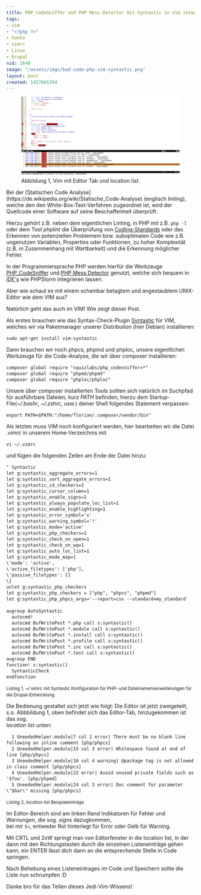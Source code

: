 ```yaml
---
title: PHP_CodeSniffer und PHP Mess Detector mit Syntastic in Vim integrieren
tags:
- vim
- "<?php ?>"
- howto
- vimrc
- Linux
- Drupal
nid: 1640
image: "/assets/imgs/bad-code-php-vim-syntastic.png"
layout: post
created: 1457865294
---
```

<figure role="group">
  <img src="/assets/imgs/bad-code-php-vim-syntastic.png" alt="VIM mit Syntastic for PHP  and Drupal development"/>
  <figcaption>Abbildung 1, Vim mit Editor Tab und location list.</figcaption>
</figure>
Bei der [Statischen Code Analyse](https://de.wikipedia.org/wiki/Statische_Code-Analyse) 
(englisch linting), welche den den White-Box-Test-Verfahren zugeordnet ist, 
wird der Quellcode einer Software auf seine Beschaffenheit überprüft.
 
Hierzu gehört z.B. neben dem eigentlichen Linting, in PHP  mit z.B. ```php -l``` 
oder dem Tool <em>phplint</em> die Überprüfung von [Coding-Standards](
https://de.wikipedia.org/wiki/Programmierstil) 
oder das Erkennen von potenziellen Problemem bzw. suboptimalen Code wie z.B. 
ungenutzen Variablen, Properties oder Funktionen, 
zu hoher Komplexität (z.B. in Zusammenhang mit Wartbarkeit) und die Erkennung möglicher Fehler.  

In der Programmiersprache PHP werden hierfür die Werkzeuge [PHP_CodeSniffer](
https://github.com/squizlabs/PHP_CodeSniffer) 
und [PHP Mess Detector](http://phpmd.org/about.html) genutzt, 
welche sich bequem in <acronym title="Integrated Development Envirment">IDE's</acronym> 
wie PHPStorm integrieren lassen. 

Aber wie schaut es mit einem scheinbar betagtem und angestaubtem UNIX-Editor wie dem VIM aus?

Natürlich geht das auch im VIM! Wie zeigt dieser Post.<!--break--> 

Als erstes brauchen wie das Syntax-Check-Plugin [Syntastic](https://github.com/scrooloose/syntastic) 
für VIM, welches wir via Paketmanager unserer Distribution (hier Debian) installieren:

	sudo apt-get install vim-syntastic

Dann brauchen wir noch phpcs, phpmd und phploc, 
unsere eigentlichen Werkzeuge für die Code-Analyse, die wir über composer installieren:

```
composer global require "squizlabs/php_codesniffer=*"
composer global require "phpmd/phpmd"  
composer global require "phploc/phploc" 
```

Unsere über composer installierten Tools sollten sich natürlich im Suchpfad 
für ausführbare Dateien, kurz <em>PATH</em> befinden, 
hierzu dem Startup-File(<em>~/.bashr</em>, <em>~/.zshrc</em>, usw.) 
deiner Shell folgendes Statement verpassen:

	export PATH=$PATH:"/home/florian/.composer/vendor/bin"

Als letztes muss VIM noch konfiguriert werden, hier bearbeiten wir die Datei <em>.vimrc</em> in unserem Home-Verzeichnis mit 

	vi ~/.vimrc

und fügen die folgenden Zeilen am Ende der Datei hinzu:
```
" Syntastic
let g:syntastic_aggregate_errors=1
let g:syntastic_sort_aggregate_errors=1
let g:syntastic_id_checkers=1
let g:syntastic_cursor_column=1
let g:syntastic_enable_signs=1
let g:syntastic_always_populate_loc_list=1
let g:syntastic_enable_highlighting=1
let g:syntastic_error_symbol='x'
let g:syntastic_warning_symbol='!'
let g:syntastic_mode='active'
let g:syntastic_php_checkers=1
let g:syntastic_check_on_open=1
let g:syntastic_check_on_wq=1
let g:syntastic_auto_loc_list=1
let g:syntastic_mode_map={
\'mode': 'active',
\'active_filetypes': ['php'],
\'passive_filetypes': []
\}
unlet g:syntastic_php_checkers
let g:syntastic_php_checkers = ["php", "phpcs", "phpmd"]
let g:syntastic_php_phpcs_args='--report=csv --standard=my_standard'

augroup AutoSyntastic
  autocmd!
  autocmd BufWritePost *.php call s:syntastic()
  autocmd BufWritePost *.module call s:syntastic()
  autocmd BufWritePost *.install call s:syntastic()
  autocmd BufWritePost *.profile call s:syntastic()
  autocmd BufWritePost *.inc call s:syntastic()
  autocmd BufWritePost *.test call s:syntastic()
augroup END 
function! s:syntastic()
  SyntasticCheck
endfunction
```
<small>Listing 1, ~/.vimrc mit Syntastic Konfiguration für PHP- 
und Dateinamenserweiterungen für die Drupal-Entwicklung</small>

Die Bedienung gestaltet sich jetzt wie folgt:
Die Editor ist jetzt zweigeteilt, s.o. Abbbildung 1, 
oben befindet sich das Editor-Tab, hinzugekommen ist das sog.  
<em>location list</em> unten:
```
  1 UneededHelper.module|7 col 1 error| There must be no blank line following an inline comment [php/phpcs]
  2 UneededHelper.module|15 col 3 error| Whitespace found at end of line [php/phpcs]
  3 UneededHelper.module|16 col 4 warning| @package tag is not allowed in class comment [php/phpcs]
  4 UneededHelper.module|22 error| Avoid unused private fields such as '$foo'. [php/phpmd]
  5 UneededHelper.module|24 col 3 error| Doc comment for parameter \"$bar\" missing [php/phpcs] 
```
<small>Listing 2, <em>location list</em> Beispieleinträge</small>

Im Editor-Bereich sind am linken Rand Indikatoren für Fehler und Warnungen, 
die sog. <em>signs</em> dazugkommen,  
bei mir ```S>```, entweder Rot hinterlegt für Error oder Gelb für Warning. 

Mit CRTL und 2xW springt man von Editorfenster in die location list, 
in der dann mit den Richtungstasten durch die einzelnen Listeneinträge gehen kann, 
ein ENTER lässt dich dann an die entsprechende Stelle in Code springen. 

Nach Behebung eines Listeneintrages im Code und Speichern sollte die Liste nun schrumpfen :D

Danke bro für das Teilen dieses Jedi-Vim-Wissens!
